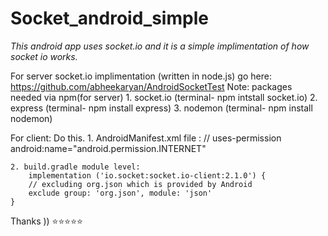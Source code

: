 # Socket_android_simple

*This android app uses socket.io and it is a simple implimentation of how socket io works.*

For server socket.io implimentation (written in node.js) go here: https://github.com/abheekaryan/AndroidSocketTest
Note: packages needed via npm(for server)
     1. socket.io (terminal- npm intstall socket.io)
     2. express (terminal- npm install express)
     3. nodemon (terminal- npm install nodemon)

For client:
Do this.
    1. AndroidManifest.xml file : 
    // uses-permission android:name="android.permission.INTERNET" 
      
    2. build.gradle module level: 
        implementation ('io.socket:socket.io-client:2.1.0') {
        // excluding org.json which is provided by Android
        exclude group: 'org.json', module: 'json'
    }

Thanks )) ⭐⭐⭐⭐⭐
